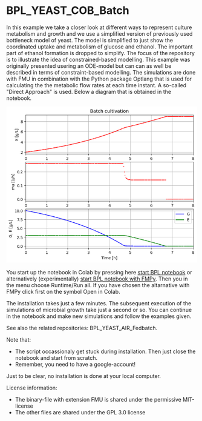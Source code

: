 # BPL_YEAST_COB_Batch

In this example we take a closer look at different ways to represent culture metabolism and growth
and we use a simplified version of previously used bottleneck model of yeast. The model is simplified
to just show the coordinated uptake and metabolism of glucose and ethanol. The important part
of ethanol formation is dropped to simplify. The focus of the repository is to illustrate the 
idea of constrained-based modelling. This example was originally presented usering an ODE-model
but can can as well be described in terms of constraint-based modelling. The simulations are
done with FMU in combination with the Python package Optlang that is used for calculating the
the metabolic flow rates at each time instant. A so-called "Direct Approach" is used.
Below a diagram that is obtained in the notebook.

![](Fig_BPL_YEAST_COB_Batch.png)

You start up the notebook in Colab by pressing here
[start BPL notebook](https://colab.research.google.com/github/janpeter19/BPL_YEAST_COB_Batch/blob/main/BPL_YEAST_COB_Batch_colab.ipynb)
or alternatively (experimentally)
[start BPL notebook with FMPy](https://github.com/janpeter19/BPL_YEAST_COB_Batch/blob/main/BPL_YEAST_COB_Batch_fmpy_colab.ipynb).
Then you in the menu choose Runtime/Run all. If you have chosen the altarnative with FMPy click first on the symbol Open in Colab.

The installation takes just a few minutes. The subsequent execution of the simulations of microbial growth take just a second or so. You can continue in the notebook and make new simulations and follow the examples given.


See also the related repositories: BPL_YEAST_AIR_Fedbatch.

Note that:
* The script occassionaly get stuck during installation. Then just close the notebook and start from scratch.
* Remember, you need to have a google-account!

Just to be clear, no installation is done at your local computer.

License information:
* The binary-file with extension FMU is shared under the permissive MIT-license
* The other files are shared under the GPL 3.0 license



 
